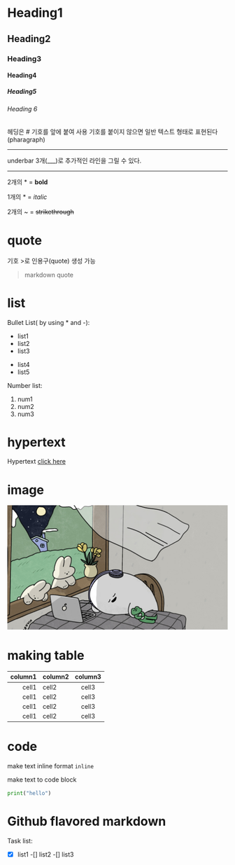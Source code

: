 <!-- Heading -->

# Heading1
## Heading2
### Heading3
#### Heading4
##### Heading5
###### Heading 6
헤딩은 # 기호를 앞에 붙여 사용
기호를 붙이지 않으면 일반 텍스트 형태로 표현된다(pharagraph)

___
underbar 3개(___)로 추가적인 라인을 그릴 수 있다.
___
2개의 * = **bold**

1개의 * = *italic*

2개의 ~ = ~~strikethrough~~

# quote
기호 >로 인용구(quote) 생성 가능
> markdown quote

# list
Bullet List( by using * and -):
* list1
* list2
* list3
- list4
- list5

Number list:
1. num1
2. num2
3. num3

# hypertext
Hypertext [click here](www.youtube.com)

# image
![image description](/mouun_%EB%8B%AC%EB%B0%A4%EC%9D%98-%ED%86%A0%EB%81%BC%EB%93%A4.jpg)

# making table
|column1|column2|column3
|--:|:--|:--:
|cell1|cell2|cell3
|cell1|cell2|cell3
|cell1|cell2|cell3
|cell1|cell2|cell3

# code
make text inline format
`inline`

make text to code block
```python
print("hello")
```

# Github flavored markdown
Task list:
-[x] list1
-[] list2
-[] list3
